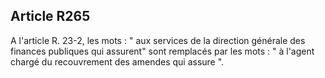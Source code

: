 Article R265
----
A l'article R. 23-2, les mots : " aux services de la direction générale des
finances publiques qui assurent" sont remplacés par les mots : " à l'agent
chargé du recouvrement des amendes qui assure ".
